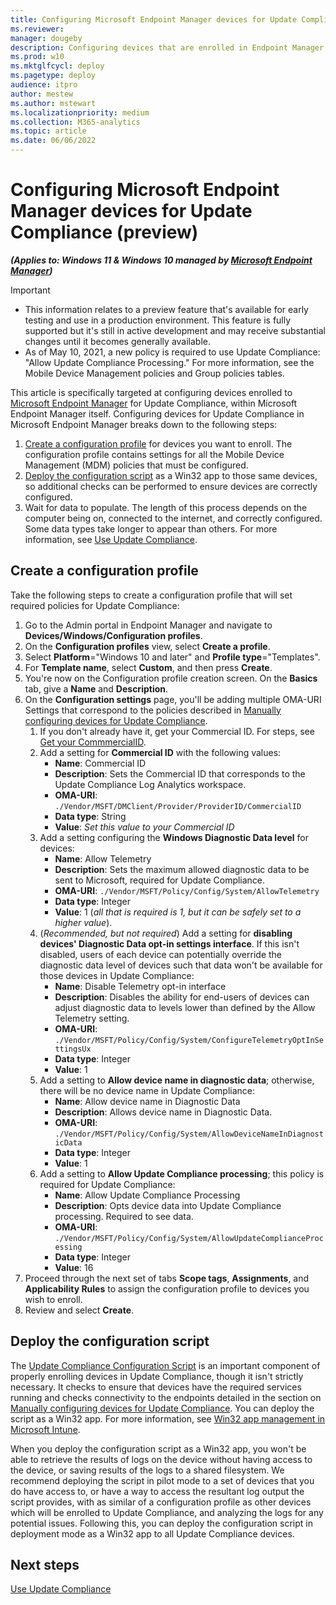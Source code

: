 ```yaml
---
title: Configuring Microsoft Endpoint Manager devices for Update Compliance (preview)
ms.reviewer: 
manager: dougeby
description: Configuring devices that are enrolled in Endpoint Manager for Update Compliance (preview)
ms.prod: w10
ms.mktglfcycl: deploy
ms.pagetype: deploy
audience: itpro
author: mestew
ms.author: mstewart
ms.localizationpriority: medium
ms.collection: M365-analytics
ms.topic: article
ms.date: 06/06/2022
---
```


# Configuring Microsoft Endpoint Manager devices for Update Compliance (preview)
<!--37063317, 30141258, 37063041-->
***(Applies to: Windows 11 & Windows 10 managed by [Microsoft Endpoint Manager](/mem/endpoint-manager-overview))***

> [!Important]
> - This information relates to a preview feature that's available for early testing and use in a production environment. This feature is fully supported but it's still in active development and may receive substantial changes until it becomes generally available.
> - As of May 10, 2021, a new policy is required to use Update Compliance: "Allow Update Compliance Processing." For more information, see the Mobile Device Management policies and Group policies tables.

This article is specifically targeted at configuring devices enrolled to [Microsoft Endpoint Manager](/mem/endpoint-manager-overview) for Update Compliance, within Microsoft Endpoint Manager itself. Configuring devices for Update Compliance in Microsoft Endpoint Manager breaks down to the following steps:

1. [Create a configuration profile](#create-a-configuration-profile) for devices you want to enroll. The configuration profile contains settings for all the Mobile Device Management (MDM) policies that must be configured.
2. [Deploy the configuration script](#deploy-the-configuration-script) as a Win32 app to those same devices, so additional checks can be performed to ensure devices are correctly configured.
3. Wait for data to populate. The length of this process depends on the computer being on, connected to the internet, and correctly configured. Some data types take longer to appear than others. For more information, see [Use Update Compliance](update-compliance-v2-use.md).

## Create a configuration profile

Take the following steps to create a configuration profile that will set required policies for Update Compliance:

1. Go to the Admin portal in Endpoint Manager and navigate to **Devices/Windows/Configuration profiles**.
1. On the **Configuration profiles** view, select **Create a profile**.
1. Select **Platform**="Windows 10 and later" and **Profile type**="Templates".
1. For **Template name**, select **Custom**, and then press **Create**.
1. You're now on the Configuration profile creation screen. On the **Basics** tab, give a **Name** and **Description**.
1. On the **Configuration settings** page, you'll be adding multiple OMA-URI Settings that correspond to the policies described in [Manually configuring devices for Update Compliance](update-compliance-v2-configuration-manual.md).
    1. If you don't already have it, get your Commercial ID. For steps, see [Get your CommmercialID](update-compliance-v2-enable.md#bkmk_id).
    1. Add a setting for **Commercial ID** with the following values:
        - **Name**: Commercial ID
        - **Description**: Sets the Commercial ID that corresponds to the Update Compliance Log Analytics workspace.
        - **OMA-URI**: `./Vendor/MSFT/DMClient/Provider/ProviderID/CommercialID`
        - **Data type**: String
        - **Value**: *Set this value to your Commercial ID*
    1. Add a setting configuring the **Windows Diagnostic Data level** for devices:
        - **Name**: Allow Telemetry
        - **Description**: Sets the maximum allowed diagnostic data to be sent to Microsoft, required for Update Compliance.
        - **OMA-URI**: `./Vendor/MSFT/Policy/Config/System/AllowTelemetry`
        - **Data type**: Integer
        - **Value**: 1 (*all that is required is 1, but it can be safely set to a higher value*).
    1. (*Recommended, but not required*) Add a setting for **disabling devices' Diagnostic Data opt-in settings interface**. If this isn't disabled, users of each device can potentially override the diagnostic data level of devices such that data won't be available for those devices in Update Compliance:
        - **Name**: Disable Telemetry opt-in interface
        - **Description**: Disables the ability for end-users of devices can adjust diagnostic data to levels lower than defined by the Allow Telemetry setting.
        - **OMA-URI**: `./Vendor/MSFT/Policy/Config/System/ConfigureTelemetryOptInSettingsUx`
        - **Data type**: Integer
        - **Value**: 1
    1. Add a setting to **Allow device name in diagnostic data**; otherwise, there will be no device name in Update Compliance:
        - **Name**: Allow device name in Diagnostic Data
        - **Description**: Allows device name in Diagnostic Data.
        - **OMA-URI**: `./Vendor/MSFT/Policy/Config/System/AllowDeviceNameInDiagnosticData`
        - **Data type**: Integer
        - **Value**: 1
    1. Add a setting to **Allow Update Compliance processing**; this policy is required for Update Compliance:
        - **Name**: Allow Update Compliance Processing
        - **Description**: Opts device data into Update Compliance processing. Required to see data.
        - **OMA-URI**: `./Vendor/MSFT/Policy/Config/System/AllowUpdateComplianceProcessing`
        - **Data type**: Integer
        - **Value**: 16
1. Proceed through the next set of tabs **Scope tags**, **Assignments**, and **Applicability Rules** to assign the configuration profile to devices you wish to enroll.
1. Review and select **Create**.

## Deploy the configuration script

The [Update Compliance Configuration Script](update-compliance-v2-configuration-script.md) is an important component of properly enrolling devices in Update Compliance, though it isn't strictly necessary. It checks to ensure that devices have the required services running and checks connectivity to the endpoints detailed in the section on [Manually configuring devices for Update Compliance](update-compliance-v2-configuration-manual.md). You can deploy the script as a Win32 app. For more information, see [Win32 app management in Microsoft Intune](/mem/intune/apps/apps-win32-app-management).

When you deploy the configuration script as a Win32 app, you won't be able to retrieve the results of logs on the device without having access to the device, or saving results of the logs to a shared filesystem. We recommend deploying the script in pilot mode to a set of devices that you do have access to, or have a way to access the resultant log output the script provides, with as similar of a configuration profile as other devices which will be enrolled to Update Compliance, and analyzing the logs for any potential issues. Following this, you can deploy the configuration script in deployment mode as a Win32 app to all Update Compliance devices.

## Next steps

[Use Update Compliance](update-compliance-v2-use.md)
